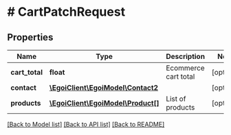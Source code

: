 # # CartPatchRequest

## Properties

Name | Type | Description | Notes
------------ | ------------- | ------------- | -------------
**cart_total** | **float** | Ecommerce cart total | [optional]
**contact** | [**\EgoiClient\EgoiModel\Contact2**](Contact2.md) |  | [optional]
**products** | [**\EgoiClient\EgoiModel\Product[]**](Product.md) | List of products | [optional]

[[Back to Model list]](../../README.md#models) [[Back to API list]](../../README.md#endpoints) [[Back to README]](../../README.md)
